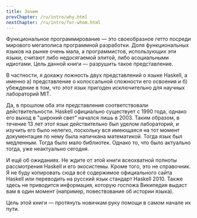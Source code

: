 ```yaml
---
title: Зачем
prevChapter: /ru/intro/why.html
nextChapter: /ru/intro/for-whom.html
---
```


Функциональное программирование — это своеобразное гетто посреди мирового мегаполиса программной разработки. Доля функциональных языков на рынке очень мала, а программистов, использующих эти языки, считают либо недосягаемой элитой, либо асоциальными идиотами. Цель данной книги — разрушить такое представление.

В частности, я докажу ложность двух представлений о языке Haskell, а именно а) представление о колоссальной сложности его освоения и б) убеждение в том, что этот язык пригоден исключительно для научных лабораторий MIT.

Да, в прошлом оба эти представления соответствовали действительности. Haskell официально существует с 1990 года, однако его выход в "широкий свет" начался лишь в 2003. Таким образом, в течение 13 лет этот язык действительно был уделом лабораторий, и изучить его было нелегко, поскольку вся имеющаяся на тот момент документация по нему была напичкана математикой. Тогда язык был медленным. Тогда было мало библиотек. Однако то, что было актуально тогда, уже неактуально сегодня.

И ещё об ожиданиях. Не ждите от этой книги всеохватной полноты рассмотрения Haskell и его экосистемы. Кроме того, это не справочник. Я не буду копировать сюда всё содержимое официального сайта Haskell или переводить на русский язык стандарт Haskell 2010. Также здесь не приводится информация, которую госпожа Википедия выдаст вам в один момент (например, повествование об истории языка).

Цель этой книги — протянуть новичкам руку помощи в самом начале их пути.
